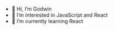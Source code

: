 - 👋 Hi, I’m Godwin
- 👀 I’m interested in JavaScript and React
- 🌱 I’m currently learning React

<!---
giyogun/giyogun is a ✨ special ✨ repository because its `README.md` (this file) appears on your GitHub profile.
You can click the Preview link to take a look at your changes.
--->
